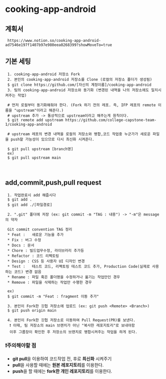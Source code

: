 # cooking-app-android

## 계획서

     https://www.notion.so/cooking-app-android-ad7546e197f1407b97e980eea0268399?showMoveTo=true

## 기본 세팅

     1. cooking-app-android 저장소 Fork
     2. 본인의 cooking-app-android 저장소를 Clone (로컬의 저장소 폴더가 생성됨)
     $ git clone https://github.com/[자신의 계정이름]/cooking-app-android
     3. 팀의 cooking-app-android 저장소와 동기화 (변경된 내역을 나의 저장소에도 일치시켜주는 작업)

     # 먼저 로컬부터 동기화해줘야 한다. (Fork 하기 전의 레포. 즉, IFP 레포의 remote 이름을 "upstream"이라고 해준다.)
     # upstream 추가 -> 통상적으로 upstream이라고 해주는게 원칙이다.
     $ git remote add upstream https://github.com/college-capstone-team-1/cooking-app-android
     
     # upstream 레포의 변경 내역을 로컬의 저장소와 병합,코드 작업중 누군가가 새로운 파일을 push할 가능성이 있으므로 다시 최신화 시켜준다.
     
     $ git pull upstream [branch명]
     ex) 
     $ git pull upstream main


<br/>

## add,commit,push,pull request

     1. 작업완료시 add 해줍시다
     $ git add . 
     $ git add ./[파일경로]

     2. ".git" 폴더에 저장 (ex: git commit -m "TAG : 내용") -> "-m"은 message의 약자
     
     Git commit convention TAG 정리
     * Feat :	새로운 기능을 추가
     * Fix : 버그 수정
     * Docs : 문서
     * Chore : 빌드업무수정, 라이브러리 추가등
     * Refactor : 코드 리펙토링
     * Design :	CSS 등 사용자 UI 디자인 변경
     * Test :	테스트 코드, 리펙토링 테스트 코드 추가, Production Code(실제로 사용하는 코드) 변경 없음
     * Rename :	파일 혹은 폴더명을 수정하거나 옮기는 작업만인 경우
     * Remove :	파일을 삭제하는 작업만 수행한 경우
     
     ex)
     $ git commit -m "Feat : fragment 이동 추가"
   
     3. 본인이 Fork한 깃헙 저장소에 업로드 (ex: git push <Remote> <Branch>)
     $ git push origin main

     4. 본인이 Fork한 깃헙 저장소로 이동하여 Pull Request(PR)를 보낸다.
      ❗ 이때, 팀 저장소의 main 브랜치가 아닌 "복사한 레포지토리"로 보내야함
      이후 그룹장이 확인한 후 저장소의 브랜치로 병합시켜주는 작업을 하게 된다.

   
### ❗주의해야할 점
- **git pull**을 이용하여 코드작업 전, 후로 **최신화** 시켜주기
- **pull**을 사용할 때에는 **원본 레포지토리**를 이용한다.
- **push**을 할 때에는 **fork한 개인 레포지토리**를 이용한다.
